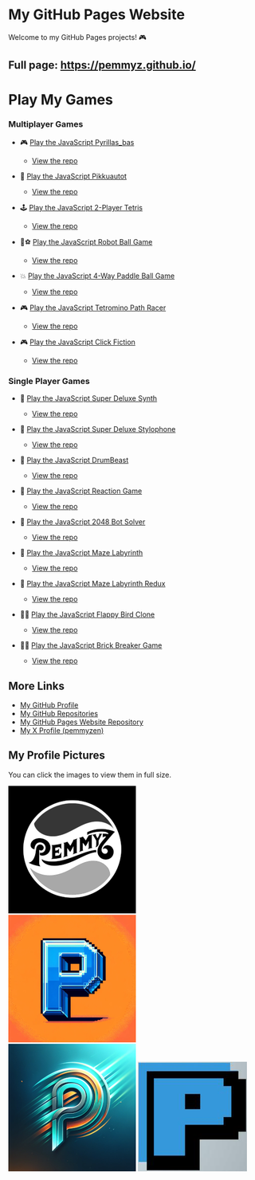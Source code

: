 

# My GitHub Pages Website

Welcome to my GitHub Pages projects! 🎮

## Full page: https://pemmyz.github.io/

# Play My Games

### Multiplayer Games

- 🎮 [Play the JavaScript Pyrillas_bas](https://pemmyz.github.io/js_pyrillas_bas/)
    - [View the repo](https://github.com/pemmyz/js_pyrillas_bas)

- 🚗 [Play the JavaScript Pikkuautot](https://pemmyz.github.io/js_pikkuautot/)
    - [View the repo](https://github.com/pemmyz/js_pikkuautot)

- 🕹️ [Play the JavaScript 2-Player Tetris](https://pemmyz.github.io/js_2player_tetris/)
    - [View the repo](https://github.com/pemmyz/js_2player_tetris)

- 🤖⚽ [Play the JavaScript Robot Ball Game](https://pemmyz.github.io/js_robotballgame/)
   - [View the repo](https://github.com/pemmyz/js_robotballgame)

- 💥 [Play the JavaScript 4-Way Paddle Ball Game](https://pemmyz.github.io/js_retrobash/)
  - [View the repo](https://github.com/pemmyz/js_retrobash)

- 🎮 [Play the JavaScript Tetromino Path Racer](https://pemmyz.github.io/js_tetrominoracing/)
  - [View the repo](https://github.com/pemmyz/js_tetrominoracing)

- 🎮 [Play the JavaScript Click Fiction](https://pemmyz.github.io/js_clickfiction/)
  - [View the repo](https://github.com/pemmyz/js_clickfiction)

### Single Player Games

- 🎹 [Play the JavaScript Super Deluxe Synth](https://pemmyz.github.io/js_keyboardsynth/)
  - [View the repo](https://github.com/pemmyz/js_keyboardsynth)

- 🎹 [Play the JavaScript Super Deluxe Stylophone](https://pemmyz.github.io/js_stylophone/)
  - [View the repo](https://github.com/pemmyz/js_stylophone)

- 🥁 [Play the JavaScript DrumBeast](https://pemmyz.github.io/js_drumbeast/)
  - [View the repo](ttps://github.com/pemmyz/js_drumbeast)

- 🎯 [Play the JavaScript Reaction Game](https://pemmyz.github.io/js_reactiongame/js_reactiongame.html)
  - [View the repo](https://github.com/pemmyz/js_reactiongame)

- 🔢 [Play the JavaScript 2048 Bot Solver](https://pemmyz.github.io/js_2048_bot_solver/)
  - [View the repo](https://github.com/pemmyz/js_2048_bot_solver)

- 🧩 [Play the JavaScript Maze Labyrinth](https://pemmyz.github.io/js_mazelabyrinth/js_mazelabyrinth.html)
  - [View the repo](https://github.com/pemmyz/js_mazelabyrinth)

- 🧩 [Play the JavaScript Maze Labyrinth Redux](https://pemmyz.github.io/js_mazelabyrinth_redux/)
  - [View the repo](https://github.com/pemmyz/js_mazelabyrinth_redux)

- 🐤💨 [Play the JavaScript Flappy Bird Clone](https://pemmyz.github.io/js_flappybird/)
  - [View the repo](https://github.com/pemmyz/js_flappybird)

- 🧱👾 [Play the JavaScript Brick Breaker Game](https://pemmyz.github.io/js_breakout/)
  - [View the repo](https://github.com/pemmyz/js_breakout)

## More Links

- [My GitHub Profile](https://github.com/pemmyz)  
- [My GitHub Repositories](https://github.com/pemmyz?tab=repositories)  
- [My GitHub Pages Website Repository](https://github.com/pemmyz/pemmyz.github.io)  
- [My X Profile (pemmyzen)](https://x.com/pemmyzen)

## My Profile Pictures

You can click the images to view them in full size.

[![Picture 1](images/thumbs/image1-thumb.png)](images/image1.png)
[![Picture 2](images/thumbs/image2-thumb.png)](images/image2.png)  
[![Picture 3](images/thumbs/image3-thumb.png)](images/image3.png)
[![Picture 4](images/image4.jpg)](images/image4.jpg)
